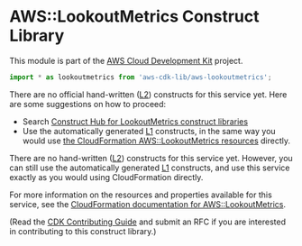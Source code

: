 # AWS::LookoutMetrics Construct Library


This module is part of the [AWS Cloud Development Kit](https://github.com/aws/aws-cdk) project.

```ts nofixture
import * as lookoutmetrics from 'aws-cdk-lib/aws-lookoutmetrics';
```

<!--BEGIN CFNONLY DISCLAIMER-->

There are no official hand-written ([L2](https://docs.aws.amazon.com/cdk/latest/guide/constructs.html#constructs_lib)) constructs for this service yet. Here are some suggestions on how to proceed:

- Search [Construct Hub for LookoutMetrics construct libraries](https://constructs.dev/search?q=lookoutmetrics)
- Use the automatically generated [L1](https://docs.aws.amazon.com/cdk/latest/guide/constructs.html#constructs_l1_using) constructs, in the same way you would use [the CloudFormation AWS::LookoutMetrics resources](https://docs.aws.amazon.com/AWSCloudFormation/latest/UserGuide/AWS_LookoutMetrics.html) directly.


<!--BEGIN CFNONLY DISCLAIMER-->

There are no hand-written ([L2](https://docs.aws.amazon.com/cdk/latest/guide/constructs.html#constructs_lib)) constructs for this service yet. 
However, you can still use the automatically generated [L1](https://docs.aws.amazon.com/cdk/latest/guide/constructs.html#constructs_l1_using) constructs, and use this service exactly as you would using CloudFormation directly.

For more information on the resources and properties available for this service, see the [CloudFormation documentation for AWS::LookoutMetrics](https://docs.aws.amazon.com/AWSCloudFormation/latest/UserGuide/AWS_LookoutMetrics.html).

(Read the [CDK Contributing Guide](https://github.com/aws/aws-cdk/blob/master/CONTRIBUTING.md) and submit an RFC if you are interested in contributing to this construct library.)

<!--END CFNONLY DISCLAIMER-->
